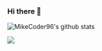 ### Hi there 👋


![MikeCoder96's github stats](https://github-readme-stats.vercel.app/api?username=MikeCoder96&show_icons=true&theme=gruvbox)


![](https://komarev.com/ghpvc/?username=MikeCoder96&style=flat-square&label=Profile+Views)
<!--
**MikeCoder96/MikeCoder96** is a ✨ _special_ ✨ repository because its `README.md` (this file) appears on your GitHub profile.

Here are some ideas to get you started:

- 🔭 I’m currently working on ...
- 🌱 I’m currently learning ...
- 👯 I’m looking to collaborate on ...
- 🤔 I’m looking for help with ...
- 💬 Ask me about ...
- 📫 How to reach me: ...
- 😄 Pronouns: ...
- ⚡ Fun fact: ...
-->
